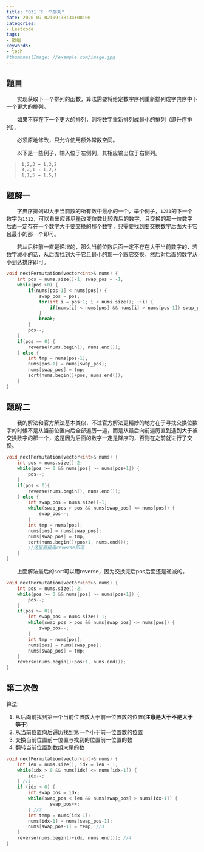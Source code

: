 ```yaml
---
title: "031 下一个排列"
date: 2020-07-02T09:38:34+08:00
categories:
- Leetcode
tags:
- 数组
keywords:
- tech
#thumbnailImage: //example.com/image.jpg
---
```


<!--more-->
## 题目
　　实现获取下一个排列的函数，算法需要将给定数字序列重新排列成字典序中下一个更大的排列。

　　如果不存在下一个更大的排列，则将数字重新排列成最小的排列（即升序排列）。

　　必须原地修改，只允许使用额外常数空间。

　　以下是一些例子，输入位于左侧列，其相应输出位于右侧列。

> `1,2,3 → 1,3,2`  
> `3,2,1 → 1,2,3`  
> `1,1,5 → 1,5,1`

## 题解一
　　字典序排列即大于当前数的所有数中最小的一个，举个例子，`1231`的下一个数字为`1312`，可以看出应该尽量改变位数比较靠后的数字，且交换的那一位数字后面一定存在一个数字大于要交换的那个数字，只需要找到要交换数字后面大于它且最小的那一个即可。

　　若从后往前一直是递增的，那么当前位数后面一定不存在大于当前数字的，若数字减小的话，从后面找到大于它且最小的那一个跟它交换，然后对后面的数字从小到达排序即可。

```cpp
void nextPermutation(vector<int>& nums) {
    int pos = nums.size()-1, swap_pos = -1;
    while(pos >0) {
        if(nums[pos-1] < nums[pos]) {
            swap_pos = pos;
            for(int i = pos+1; i < nums.size(); ++i) {
                if(nums[i] < nums[pos] && nums[i] > nums[pos-1]) swap_pos = i; //还要判断是否大于nums[pos-1]
            }
            break;
        }
        pos--;
    }
    if(pos == 0) {
        reverse(nums.begin(), nums.end());
    } else {
        int tmp = nums[pos-1];
        nums[pos-1] = nums[swap_pos];
        nums[swap_pos] = tmp;
        sort(nums.begin()+pos, nums.end());
    }
}
```

## 题解二
　　我的解法和官方解法基本类似，不过官方解法更精妙的地方在于寻找交换位数字的时候不是从当前位置向后全部遍历一遍，而是从最后向前遍历直到遇到大于被交换数字的那一个，这是因为后面的数字一定是降序的，否则在之前就进行了交换。

```cpp
void nextPermutation(vector<int>& nums) {
    int pos = nums.size()-2;
    while(pos >= 0 && nums[pos] >= nums[pos+1]) {
        pos--;
    }
    if(pos < 0){
        reverse(nums.begin(), nums.end());
    } else {
        int swap_pos = nums.size()-1;
        while(swap_pos > pos && nums[swap_pos] <= nums[pos]) {
            swap_pos--;
        }
        int tmp = nums[pos];
        nums[pos] = nums[swap_pos];
        nums[swap_pos] = tmp;
        sort(nums.begin()+pos+1, nums.end());
        //这里直接用reverse即可
    }
}
```

　　上面解法最后的sort可以用reverse，因为交换完后pos后面还是递减的。
```cpp
void nextPermutation(vector<int>& nums) {
    int pos = nums.size()-2;
    while(pos >= 0 && nums[pos] >= nums[pos+1]) {
        pos--;
    }
    if(pos >= 0){
        int swap_pos = nums.size()-1;
        while(swap_pos > pos && nums[swap_pos] <= nums[pos]) {
            swap_pos--;
        }
        int tmp = nums[pos];
        nums[pos] = nums[swap_pos];
        nums[swap_pos] = tmp;
    }
    reverse(nums.begin()+pos+1, nums.end());
}
```

## 第二次做
算法:
1. 从后向前找到第一个当前位置数大于前一位置数的位置(**注意是大于不是大于等于**)
2. 从当前位置向后遍历找到第一个小于前一位置数的位置
3. 交换当前位置前一位置与找到的位置前一位置的数
4. 翻转当前位置到数组末尾的数

```cpp
void nextPermutation(vector<int>& nums) {
    int len = nums.size(), idx = len - 1;
    while(idx > 0 && nums[idx] <= nums[idx-1]) {
        idx--;
    } //1
    if (idx > 0) {
        int swap_pos = idx;
        while(swap_pos < len && nums[swap_pos] > nums[idx-1]) {
                swap_pos++;
        } //2
        int temp = nums[idx-1];
        nums[idx-1] = nums[swap_pos-1];
        nums[swap_pos-1] = temp; //3
    }
    reverse(nums.begin()+idx, nums.end()); //4
}
```